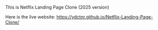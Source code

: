 This is Netflix Landing Page Clone (2025 version)


Here is the live website: https://ydctnr.github.io/Netflix-Landing-Page-Clone/

